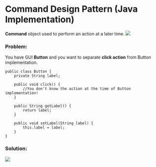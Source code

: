 # Command Design Pattern (Java Implementation)

**Command** object used to perform an action at a later time.
![](https://github.com/shamy1st/design-pattern-command-java/blob/main/command-uml.png)
### Problem: 
You have GUI **Button** and you want to separate **click action** from Button implementation.

    public class Button {
        private String label;

        public void click() {
            //You don't know the action at the time of Button implementation!
        }

        public String getLabel() {
            return label;
        }

        public void setLabel(String label) {
            this.label = label;
        }
    }

### Solution:
![](https://github.com/shamy1st/design-pattern-command-java/blob/main/command-solution-uml.png)
